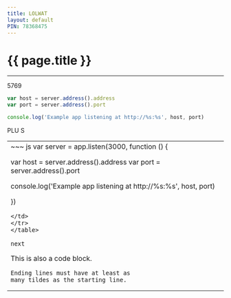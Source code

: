 ```yaml
---
title: LOLWAT
layout: default
PIN: 78368475
---
```


# {{ page.title }}

-------

5769

~~~ js
var host = server.address().address
var port = server.address().port

console.log('Example app listening at http://%s:%s', host, port)
~~~

PLU S

<table>
<tr>
<td markdown="1">
~~~ js
var server = app.listen(3000, function () {

  var host = server.address().address
  var port = server.address().port

  console.log('Example app listening at http://%s:%s', host, port)

})
~~~
</td>
</tr>
</table>

next

~~~~~~
This is also a code block.
~~~
Ending lines must have at least as
many tildes as the starting line.
~~~~~~~~~~~~


  
  

